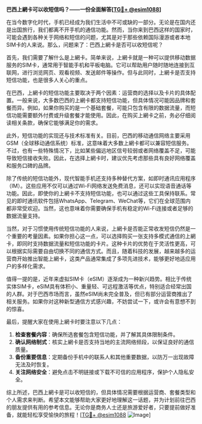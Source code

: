 **巴西上網卡可以收短信吗？——一份全面解答[[TG💪+ @esim1088](https://t.me/s/esim1088)]**

在当今数字化时代，手机已经成为我们生活中不可或缺的一部分。无论是在国内还是出国旅行，我们都离不开手机的通信功能。然而，当你来到巴西这样的国家时，可能会遇到各种关于网络和短信的问题，尤其是对于那些依赖国际漫游或者本地SIM卡的人来说。那么，问题来了：巴西上網卡是否可以收短信呢？

首先，我们需要了解什么是上網卡。简单来说，上網卡就是一种可以提供移动数据服务的SIM卡，通常用于智能手机和平板电脑。它可以帮助用户随时随地连接到互联网，进行浏览网页、观看视频、发送邮件等操作。但与此同时，上網卡是否支持短信功能，也是很多人关心的重点。

在巴西，上網卡的短信功能主要取决于两个因素：运营商的选择以及卡片的具体配置。一般来说，大多数巴西的上網卡都支持短信功能，但具体情况可能因品牌和套餐而异。例如，如果你购买的是一个基础套餐，可能只包含有限的数据流量，而短信功能需要额外付费或升级套餐才能使用。因此，在购买上網卡之前，务必仔细阅读相关条款，确保它能够满足你的需求。

此外，短信功能的实现还与技术标准有关。目前，巴西的移动通信网络主要采用GSM（全球移动通信系统）标准，这意味着大多数上網卡都可以兼容短信服务。不过，也有一些特殊情况下，比如某些偏远地区信号较弱或者网络覆盖不足，可能导致短信接收失败。因此，在选择上網卡时，建议优先考虑那些具有良好网络覆盖和服务口碑的品牌。

除了传统的短信功能外，现代智能手机还支持多种替代方案，如即时通讯应用程序（IM）。这些应用不仅可以通过Wi-Fi网络发送免费消息，还可以实现语音通话等功能。因此，即使你的上網卡不支持短信功能，也可以通过这些工具保持联系。常见的即时通讯软件包括WhatsApp、Telegram、WeChat等，它们在全球范围内都非常受欢迎。当然，这也意味着你需要确保手机有稳定的Wi-Fi连接或者足够的数据流量支持。

当然，对于习惯使用传统短信功能的人来说，上網卡是否能正常收发短信仍然是一个重要的考量因素。如果你担心这一点，可以选择购买一张支持多模式通信的上網卡，即同时支持数据流量和短信功能的卡片。这种卡片的优势在于灵活性更高，可以根据实际需要自由切换不同的通信方式。而且，随着科技的发展，越来越多的运营商开始推出智能上網卡，这类产品通常集成了多项先进技术，能够更好地适应用户的多样化需求。

值得一提的是，近年来虚拟SIM卡（eSIM）逐渐成为一种新兴趋势。相比于传统实体SIM卡，eSIM具有体积小、重量轻、可远程激活等优点，特别适合经常出国的人群。对于巴西市场而言，虽然eSIM尚未完全普及，但已有部分运营商推出了相关服务。如果你对这种新型通信方式感兴趣，不妨尝试一下，或许会有意想不到的惊喜。

最后，提醒大家在使用上網卡时要注意以下几点：

1. **检查套餐内容**：确保所选套餐包含短信功能，并了解其具体限制条件。
2. **确认网络制式**：核实上網卡是否支持当地的主流网络频段，以保证良好的通信质量。
3. **备份重要信息**：定期备份手机中的联系人和其他重要数据，以防万一出现故障无法及时恢复。
4. **关注网络安全**：避免点击不明链接或下载不可信的应用程序，保护个人隐私安全。

综上所述，巴西上網卡是可以收短信的，但具体情况需要根据运营商、套餐类型和个人需求来判断。希望本文能够帮助大家更好地理解这一话题，并为计划前往巴西的朋友提供有用的参考信息。无论你是商务人士还是旅游爱好者，只要提前做好准备，就能轻松享受愉快的旅程！[[TG💪+ @esim1088](https://t.me/s/esim1088) ![Image](https://i.postimg.cc/4NQfJmqS/Snipaste-2025-05-13-00-14-12.png)]